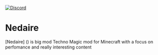 [![Discord](https://img.shields.io/discord/483238590214701057.svg?style=for-the-badge&logo=discord)](https://discord.gg/b5eE6Mu)



# Nedaire
[Nedaire] () is big mod Techno Magic mod for Minecraft with a focus on perfomance and really interesting content
